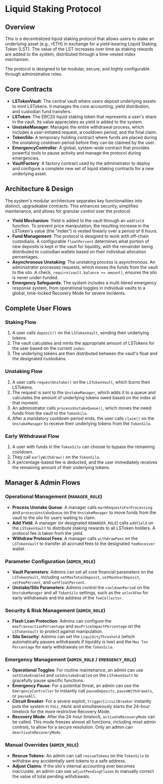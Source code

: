# Liquid Staking Protocol

## Overview
This is a decentralized liquid staking protocol that allows users to stake an underlying asset (e.g., rETH) in exchange for a yield-bearing Liquid Staking Token (LST). The value of the LST increases over time as staking rewards are added to the system, distributed through a time-vested index mechanism.

The protocol is designed to be modular, secure, and highly configurable through administrative roles.

## Core Contracts
* **LSTokenVault**: The central vault where users deposit underlying assets to mint LSTokens. It manages the core accounting, yield distribution, and custodian fund transfers.
* **LSToken**: The ERC20 liquid staking token that represents a user's share in the vault. Its value appreciates as yield is added to the system.
* **UnstakeManager**: Manages the entire withdrawal process, which includes a user-initiated request, a cooldown period, and the final claim.
* **TokenSilo**: A temporary holding contract where funds are placed during the unstaking cooldown period before they can be claimed by the user.
* **EmergencyController**: A global, system-wide contract that provides powerful tools to pause activity and manage the protocol during emergencies.
* **VaultFactory**: A factory contract used by the administrator to deploy and configure a complete new set of liquid staking contracts for a new underlying asset.

## Architecture & Design
The system's modular architecture separates key functionalities into distinct, upgradeable contracts. This enhances security, simplifies maintenance, and allows for granular control over the protocol.

* **Yield Mechanism**: Yield is added to the vault through an `addYield` function. To prevent price manipulation, the resulting increase in the LSToken's value (the "index") is vested linearly over a period of 8 hours.
* **Fund Management**: The protocol is designed to work with off-chain custodians. A configurable `floatPercent` determines what portion of new deposits is kept in the vault for liquidity, with the remainder being distributed to custodian wallets based on their individual allocation percentages.
* **Asynchronous Unstaking**: The unstaking process is asynchronous. An administrator processes requests, which moves the funds from the vault to the silo. A check, `require(vault.balance >= amount)`, ensures the silo is never under-funded.
* **Emergency Safeguards**: The system includes a multi-tiered emergency response system, from operational toggles in individual vaults to a global, time-locked Recovery Mode for severe incidents.

## Complete User Flows

### Staking Flow
1.  A user calls `deposit()` on the `LSTokenVault`, sending their underlying tokens.
2.  The vault calculates and mints the appropriate amount of LSTokens for the user based on the current `index`.
3.  The underlying tokens are then distributed between the vault's float and the designated custodians.

### Unstaking Flow
1.  A user calls `requestUnstake()` on the `LSTokenVault`, which burns their LSTokens.
2.  The request is sent to the `UnstakeManager`, which adds it to a queue and calculates the amount of underlying tokens owed based on the index at that moment.
3.  An administrator calls `processUnstakeQueue()`, which moves the owed funds from the vault to the `TokenSilo`.
4.  After a mandatory cooldown period ends, the user calls `claim()` on the `UnstakeManager` to receive their underlying tokens from the `TokenSilo`.

### Early Withdrawal Flow
1.  A user with funds in the `TokenSilo` can choose to bypass the remaining cooldown.
2.  They call `earlyWithdraw()` on the `TokenSilo`.
3.  A percentage-based fee is deducted, and the user immediately receives the remaining amount of their underlying tokens.

## Manager & Admin Flows

### Operational Management (`MANAGER_ROLE`)
* **Process Unstake Queue**: A manager calls `markRequestsForProcessing` and `processUnstakeQueue` on the `UnstakeManager` to move funds from the vault to the silo for users waiting to claim.
* **Add Yield**: A manager (or designated `REWARDER_ROLE`) calls `addYield` on the `LSTokenVault` to distribute staking rewards to all LSToken holders. A protocol fee is taken from the yield.
* **Withdraw Protocol Fees**: A manager calls `withdrawFees` on the `LSTokenVault` to transfer all accrued fees to the designated `feeReceiver` wallet.

### Parameter Configuration (`ADMIN_ROLE`)
* **Vault Parameters**: Admins can set all core financial parameters on the `LSTokenVault`, including `setMaxTotalDeposit`, `setMaxUserDeposit`, `setFeePercent`, and `setFloatPercent`.
* **Unstake/Silo Parameters**: Admins control the `cooldownPeriod` on the `UnstakeManager` and all `TokenSilo` settings, such as the `unlockFee` for early withdrawals and the address of the `feeCollector`.

### Security & Risk Management (`ADMIN_ROLE`)
* **Flash Loan Protection**: Admins can configure the `maxTransactionPercentage` and `maxPriceImpactPercentage` on the `LSTokenVault` to protect against manipulation.
* **Silo Security**: Admins can set the `LiquidityThreshold` (which automatically pauses withdrawals if liquidity is low) and the `Max Txn Percentage` for early withdrawals on the `TokenSilo`.

### Emergency Management (`ADMIN_ROLE` / `EMERGENCY_ROLE`)
* **Operational Toggles**: For routine maintenance, an admin can use `setStakeEnabled` and `setUnstakeEnabled` on the `LSTokenVault` to gracefully pause specific functions.
* **Emergency Pause**: For a potential threat, an admin can use the `EmergencyController` to instantly call `pauseDeposits`, `pauseWithdrawals`, or `pauseAll`.
* **Circuit Breaker**: For a severe exploit, `triggerCircuitBreaker` instantly puts the system in `FULL_PAUSE` and simultaneously starts the 24-hour timelock for the more restrictive Recovery Mode.
* **Recovery Mode**: After the 24-hour timelock, `activateRecoveryMode` can be called. This mode freezes almost all functions, including most admin controls, to allow for a secure resolution. Only an admin can `deactivateRecoveryMode`.

### Manual Overrides (`ADMIN_ROLE`)
* **Rescue Tokens**: An admin can call `rescueTokens` on the `TokenSilo` to withdraw any accidentally sent tokens to a safe address.
* **Adjust Claims**: If the silo's internal accounting ever becomes inaccurate, an admin can use `adjustPendingClaims` to manually correct the value of total pending withdrawals.